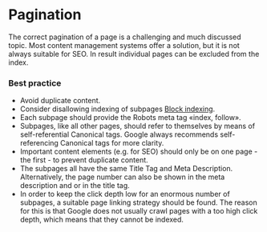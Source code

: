 # Pagination
The correct pagination of a page is a challenging and much discussed topic. Most content management systems offer a solution, but it is not always suitable for SEO. In result individual pages can be excluded from the index.

### Best practice
* Avoid duplicate content.
* Consider disallowing indexing of subpages [Block indexing](https://knowledge.hubspot.com/reports/how-do-i-block-pages-from-being-indexed-by-search-engines).
* Each subpage should provide the Robots meta tag «index, follow».
* Subpages, like all other pages, should refer to themselves by means of self-referential Canonical tags. Google always recommends self-referencing Canonical tags for more clarity.
* Important content elements (e.g. for SEO) should only be on one page - the first - to prevent duplicate content.
* The subpages all have the same Title Tag and Meta Description. Alternatively, the page number can also be shown in the meta description and or in the title tag.
* In order to keep the click depth low for an enormous number of subpages, a suitable page linking strategy should be found. The reason for this is that Google does not usually crawl pages with a too high click depth, which means that they cannot be indexed.